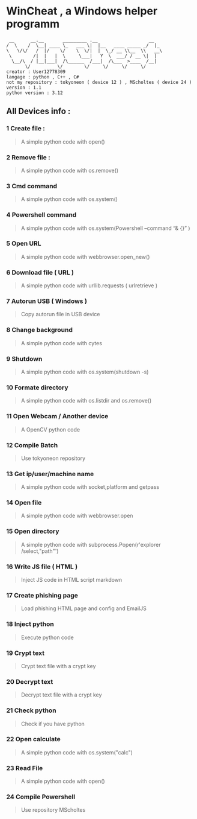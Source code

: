 # WinCheat , a Windows helper programm
```
 __      __.__       _________ .__                   __   
/  \    /  \__| ____ \_   ___ \|  |__   ____ _____ _/  |_ 
\   \/\/   /  |/    \/    \  \/|  |  \_/ __ \\__  \\   __\
 \        /|  |   |  \     \___|   Y  \  ___/ / __ \|  |  
  \__/\  / |__|___|  /\______  /___|  /\___  >____  /__|  
       \/          \/        \/     \/     \/     \/      
creator : User12778309
langage : python , C++ , C# 
not my repository : tokyoneon ( device 12 ) , MScholtes ( device 24 )
version : 1.1
python version : 3.12  
```

## All Devices info :

### 1 Create file :
>A simple python code with open()
### 2 Remove file :
>A simple python code with os.remove()
### 3 Cmd command
>A simple python code with os.system()
### 4 Powershell command
>A simple python code with os.system(Powershell –command “& {}” )
### 5 Open URL
>A simple python code with webbrowser.open_new()
### 6 Download file ( URL )
>A simple python code with urllib.requests ( urlretrieve )
### 7 Autorun USB ( Windows )
>Copy autorun file in USB device
### 8 Change background
>A simple python code with cytes
### 9 Shutdown
>A simple python code with os.system(shutdown -s)
### 10 Formate directory
>A simple python code with os.listdir and os.remove()
### 11 Open Webcam / Another device
>A OpenCV python code 
### 12 Compile Batch
>Use tokyoneon repository 
### 13 Get ip/user/machine name
>A simple python code with socket,platform and getpass
### 14 Open file
>A simple python code with webbrowser.open
### 15 Open directory
>A simple python code with subprocess.Popen(r'explorer /select,"path"')
### 16 Write JS file ( HTML ) 
>Inject JS code in HTML script markdown
### 17 Create phishing page
>Load phishing HTML page and config and EmailJS
### 18 Inject python
>Execute python code
### 19 Crypt text
>Crypt text file with a crypt key 
### 20 Decrypt text
>Decrypt text file with a crypt key
### 21 Check python
>Check if you have python
### 22 Open calculate
>A simple python code with os.system("calc")
### 23 Read File
>A simple python code with open()
### 24 Compile Powershell
>Use  repository MScholtes